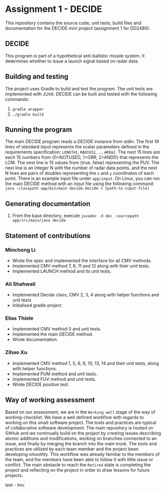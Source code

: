 # Assignment 1 - DECIDE

This repository contains the source code, unit tests, build files and documentation for the DECIDE mini project (assignment 1 for DD2480).

## DECIDE

This program is part of a hypothetical anti-ballistic missile system. It determines whether to issue a launch signal based on radar data.

## Building and testing

The project uses Gradle to build and test the program. The unit tests are implemented with JUnit. DECIDE can be built and tested with the following commands:

1. `gradle wrapper`
2. `./gradle build`

## Running the program

The main DECIDE program reads a DECIDE instance from stdin. The first 19 lines of standard input represents the scalar parameters defined in the requirements specification: `LENGTH1`, `RADIUS1`, ..., `AREA2`. The next 15 lines are each 15 numbers from {0=NOTUSED, 1=ORR, 2=ANDD} that represents the LCM. The next line is 15 values from {true, false} representing the PUV. The next line is an integer N with the number of radar data points, and the next N lines are pairs of doubles representing the `x` and `y` coordinates of each point. There is an example input file under `app/input`. On Linux, you can run the main DECIDE method with an input file using the following command: 
`java -classpath app/bin/main decide.Decide < [path-to-input-file]`

## Generating documentation

1. From the base directory, execute `javadoc -d doc -sourcepath app/src/main/java decide`

## Statement of contributions

### Minchong Li

* Wrote the spec and implemented the interface for all CMV methods.
* Implemented CMV method 7, 8, 11 and 12 along with their unit tests.
* Implemented LAUNCH method and its unit tests.

### Ali Shahwali

* Implemented Decide class, CMV 2, 3, 4 along with helper functions and unit tests
* Initialised gradle project

### Elias Thiele

* Implemented CMV method 0 and unit tests.
* Implemented the main DECIDE method.
* Wrote documentation.

### Zihao Xu

* Implemented CMV method 1, 5, 6, 9, 10, 13, 14 and their unit tests, along with helper functions.
* Implemented PUM method and unit tests.
* Implemented FUV method and unit tests.
* Wrote DECIDE positive test.

## Way of working assessment

Based on our assessment, we are in the `Working well` stage of the way of working-checklist. We have a well defined workflow with regards to working on this small software project. The tools and practices are typical of collaborative software development. The main repository is hosted on GitHub and we continually build on the project by creating issues describing atomic additions and modifications, working on branches connected to an issue, and finally by merging the branch into the main trunk. The tools and practices are utilized by each team member and the project been developing smoothly. This workflow was already familiar to the members of the team, and the members have been able to follow it with little issue or conflict. The main obstacle to reach the `Retired` state is completing the project and reflecting on the project in order to draw lessons for future projects.



test - lmc